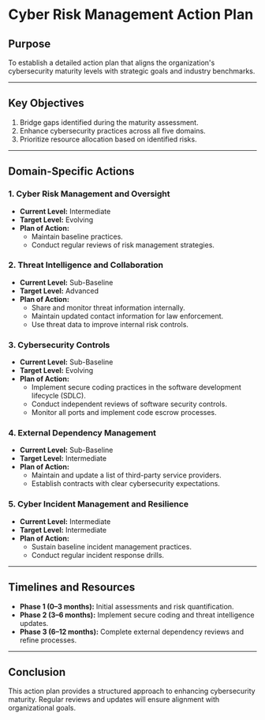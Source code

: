 # Cyber Risk Management Action Plan

## Purpose
To establish a detailed action plan that aligns the organization's cybersecurity maturity levels with strategic goals and industry benchmarks.

---

## Key Objectives
1. Bridge gaps identified during the maturity assessment.
2. Enhance cybersecurity practices across all five domains.
3. Prioritize resource allocation based on identified risks.

---

## Domain-Specific Actions

### 1. Cyber Risk Management and Oversight
- **Current Level:** Intermediate
- **Target Level:** Evolving
- **Plan of Action:**
  - Maintain baseline practices.
  - Conduct regular reviews of risk management strategies.

### 2. Threat Intelligence and Collaboration
- **Current Level:** Sub-Baseline
- **Target Level:** Advanced
- **Plan of Action:**
  - Share and monitor threat information internally.
  - Maintain updated contact information for law enforcement.
  - Use threat data to improve internal risk controls.

### 3. Cybersecurity Controls
- **Current Level:** Sub-Baseline
- **Target Level:** Evolving
- **Plan of Action:**
  - Implement secure coding practices in the software development lifecycle (SDLC).
  - Conduct independent reviews of software security controls.
  - Monitor all ports and implement code escrow processes.

### 4. External Dependency Management
- **Current Level:** Sub-Baseline
- **Target Level:** Intermediate
- **Plan of Action:**
  - Maintain and update a list of third-party service providers.
  - Establish contracts with clear cybersecurity expectations.

### 5. Cyber Incident Management and Resilience
- **Current Level:** Intermediate
- **Target Level:** Intermediate
- **Plan of Action:**
  - Sustain baseline incident management practices.
  - Conduct regular incident response drills.

---

## Timelines and Resources
- **Phase 1 (0–3 months):** Initial assessments and risk quantification.
- **Phase 2 (3–6 months):** Implement secure coding and threat intelligence updates.
- **Phase 3 (6–12 months):** Complete external dependency reviews and refine processes.

---

## Conclusion
This action plan provides a structured approach to enhancing cybersecurity maturity. Regular reviews and updates will ensure alignment with organizational goals.

